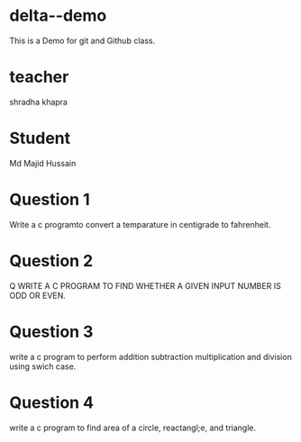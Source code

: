 # delta--demo
This is a Demo for git and Github class.
# teacher
shradha khapra
# Student
Md Majid Hussain
# Question 1
Write a c programto convert a temparature in centigrade to fahrenheit.
# Question 2
Q WRITE A C PROGRAM TO FIND WHETHER A GIVEN INPUT NUMBER IS ODD OR EVEN.
# Question 3
write a c program to perform addition subtraction multiplication and division using swich case.
# Question 4
 write a c program to find area of a circle, reactangl;e, and triangle.
